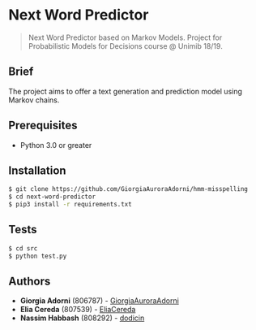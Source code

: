 # Next Word Predictor
>Next Word Predictor based on Markov Models. Project for Probabilistic Models for Decisions course @ Unimib 18/19.

## Brief

The project aims to offer a text generation and prediction model using Markov chains.

## Prerequisites

* Python 3.0 or greater

## Installation
```sh
$ git clone https://github.com/GiorgiaAuroraAdorni/hmm-misspelling
$ cd next-word-predictor
$ pip3 install -r requirements.txt
```
## Tests

```sh
$ cd src
$ python test.py
```

## Authors

* **Giorgia Adorni** (806787) - [GiorgiaAuroraAdorni](https://github.com/GiorgiaAuroraAdorni)
* **Elia Cereda** (807539) - [EliaCereda](https://github.com/EliaCereda)
* **Nassim Habbash** (808292) - [dodicin](https://github.com/dodicin)
